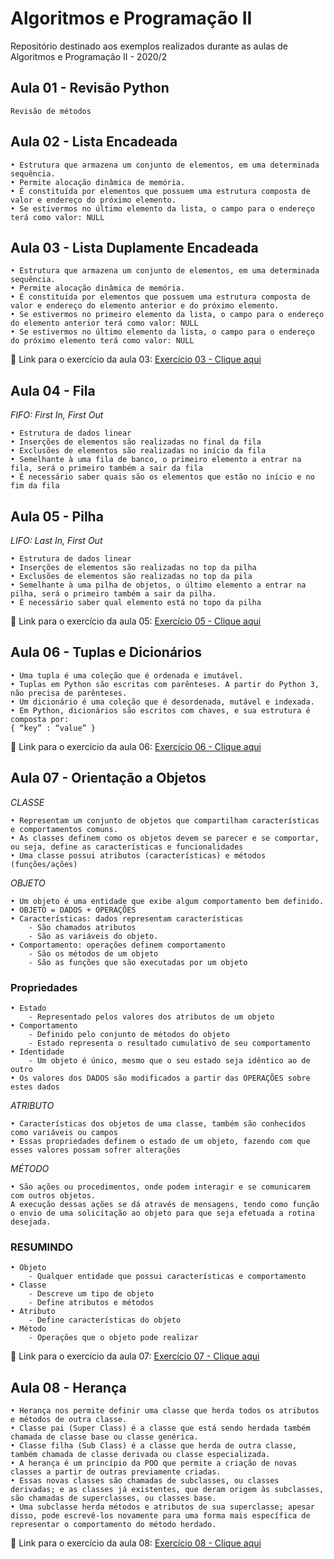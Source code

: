 # Algoritmos e Programação II
Repositório destinado aos exemplos realizados durante as aulas de Algoritmos e Programação II - 2020/2
## Aula 01 - Revisão Python
	Revisão de métodos
## Aula 02 - Lista Encadeada 
	• Estrutura que armazena um conjunto de elementos, em uma determinada sequência.
	• Permite alocação dinâmica de memória.
	• É constituída por elementos que possuem uma estrutura composta de valor e endereço do próximo elemento.
	• Se estivermos no último elemento da lista, o campo para o endereço terá como valor: NULL
## Aula 03 - Lista Duplamente Encadeada
	• Estrutura que armazena um conjunto de elementos, em uma determinada sequência.
	• Permite alocação dinâmica de memória.
	• É constituída por elementos que possuem uma estrutura composta de valor e endereço do elemento anterior e do próximo elemento.
	• Se estivermos no primeiro elemento da lista, o campo para o endereço do elemento anterior terá como valor: NULL
	• Se estivermos no último elemento da lista, o campo para o endereço do próximo elemento terá como valor: NULL
🎯 Link para o exercício da aula 03: [Exercício 03 - Clique aqui](https://github.com/lauraromerosantos/Exercicio03_Algoritmos_Programacao_II) 
## Aula 04 - Fila

_FIFO: First In, First Out_

	• Estrutura de dados linear
	• Inserções de elementos são realizadas no final da fila
	• Exclusões de elementos são realizadas no início da fila
	• Semelhante à uma fila de banco, o primeiro elemento a entrar na fila, será o primeiro também a sair da fila
	• É necessário saber quais são os elementos que estão no início e no fim da fila
        
## Aula 05 - Pilha

_LIFO: Last In, First Out_

    • Estrutura de dados linear
    • Inserções de elementos são realizadas no top da pilha
    • Exclusões de elementos são realizadas no top da pila
    • Semelhante à uma pilha de objetos, o último elemento a entrar na pilha, será o primeiro também a sair da pilha.
    • É necessário saber qual elemento está no topo da pilha
🎯 Link para o exercício da aula 05: [Exercício 05 - Clique aqui](https://github.com/lauraromerosantos/Exercicio05_Algoritmos_Programacao_II) 

## Aula 06 - Tuplas e Dicionários

	• Uma tupla é uma coleção que é ordenada e imutável.
	• Tuplas em Python são escritas com parênteses. A partir do Python 3, não precisa de parênteses.
	• Um dicionário é uma coleção que é desordenada, mutável e indexada.
	• Em Python, dicionários são escritos com chaves, e sua estrutura é composta por:
	{ “key” : “value” }
🎯 Link para o exercício da aula 06: [Exercício 06 - Clique aqui](https://github.com/lauraromerosantos/Exercicio06_Algoritmos_Programacao_II) 

## Aula 07 - Orientação a Objetos

_CLASSE_

	• Representam um conjunto de objetos que compartilham características e comportamentos comuns.
	• As classes definem como os objetos devem se parecer e se comportar, ou seja, define as características e funcionalidades
	• Uma classe possui atributos (características) e métodos (funções/ações)

_OBJETO_

	• Um objeto é uma entidade que exibe algum comportamento bem definido.
	• OBJETO = DADOS + OPERAÇÕES
	• Características: dados representam características
		- São chamados atributos
		- São as variáveis do objeto.
	• Comportamento: operações definem comportamento
		- São os métodos de um objeto
		- São as funções que são executadas por um objeto
		
### Propriedades
	• Estado
		- Representado pelos valores dos atributos de um objeto
	• Comportamento
		- Definido pelo conjunto de métodos do objeto
		- Estado representa o resultado cumulativo de seu comportamento
	• Identidade
		- Um objeto é único, mesmo que o seu estado seja idêntico ao de outro
	• Os valores dos DADOS são modificados a partir das OPERAÇÕES sobre estes dados 
	
_ATRIBUTO_

	• Características dos objetos de uma classe, também são conhecidos como variáveis ou campos
	• Essas propriedades definem o estado de um objeto, fazendo com que esses valores possam sofrer alterações

_MÉTODO_

	• São ações ou procedimentos, onde podem interagir e se comunicarem com outros objetos. 
	A execução dessas ações se dá através de mensagens, tendo como função o envio de uma solicitação ao objeto para que seja efetuada a rotina desejada.
	
### RESUMINDO

	• Objeto
		- Qualquer entidade que possui características e comportamento
	• Classe
		- Descreve um tipo de objeto
		- Define atributos e métodos
	• Atributo
		- Define características do objeto
	• Método
		- Operações que o objeto pode realizar 
		
🎯 Link para o exercício da aula 07: [Exercício 07 - Clique aqui](https://github.com/lauraromerosantos/Exercicio07_Algoritmos_Programacao_II)

## Aula 08 - Herança
	• Herança nos permite definir uma classe que herda todos os atributos e métodos de outra classe.
	• Classe pai (Super Class) é a classe que está sendo herdada também chamada de classe base ou classe genérica.
	• Classe filha (Sub Class) é a classe que herda de outra classe, também chamada de classe derivada ou classe especializada.
	• A herança é um princípio da POO que permite a criação de novas classes a partir de outras previamente criadas.
	• Essas novas classes são chamadas de subclasses, ou classes derivadas; e as classes já existentes, que deram origem às subclasses, são chamadas de superclasses, ou classes base.
	• Uma subclasse herda métodos e atributos de sua superclasse; apesar disso, pode escrevê-los novamente para uma forma mais específica de representar o comportamento do método herdado.
	
🎯 Link para o exercício da aula 08: [Exercício 08 - Clique aqui](https://github.com/lauraromerosantos/Exercicio08_Algoritmos_Programacao_II)
